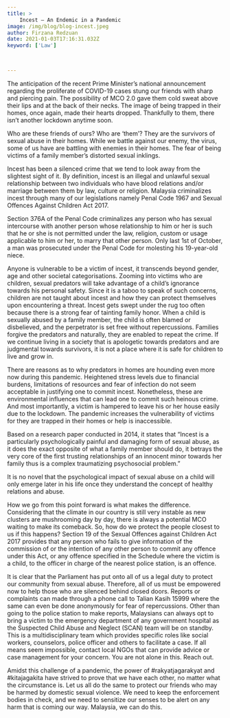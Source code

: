 ```yaml
---
title: >
    Incest – An Endemic in a Pandemic
image: /img/blog/blog-incest.jpeg
author: Firzana Redzuan
date: 2021-01-03T17:16:31.032Z
keyword: ['Law']

     

---
```


The anticipation of the recent Prime Minister’s national announcement regarding the proliferate of COVID-19 cases stung our friends with sharp and piercing pain. The possibility of MCO 2.0 gave them cold sweat above their lips and at the back of their necks. The image of being trapped in their homes, once again, made their hearts dropped. Thankfully to them, there isn’t another lockdown anytime soon.

Who are these friends of ours? Who are ‘them’? They are the survivors of sexual abuse in their homes. While we battle against our enemy, the virus, some of us have are battling with enemies in their homes. The fear of being victims of a family member’s distorted sexual inklings.

Incest has been a silenced crime that we tend to look away from the slightest sight of it. By definition, incest is an illegal and unlawful sexual relationship between two individuals who have blood relations and/or marriage between them by law, culture or religion. Malaysia criminalizes incest through many of our legislations namely Penal Code 1967 and Sexual Offences Against Children Act 2017.

Section 376A of the Penal Code criminalizes any person who has sexual intercourse with another person whose relationship to him or her is such that he or she is not permitted under the law, religion, custom or usage applicable to him or her, to marry that other person. Only last 1st of October, a man was prosecuted under the Penal Code for molesting his 19-year-old niece.

Anyone is vulnerable to be a victim of incest, it transcends beyond gender, age and other societal categorisations. Zooming into victims who are children, sexual predators will take advantage of a child’s ignorance towards his personal safety. Since it is a taboo to speak of such concerns, children are not taught about incest and how they can protect themselves upon encountering a threat. Incest gets swept under the rug too often because there is a strong fear of tainting family honor. When a child is sexually abused by a family member, the child is often blamed or disbelieved, and the perpetrator is set free without repercussions. Families forgive the predators and naturally, they are enabled to repeat the crime. If we continue living in a society that is apologetic towards predators and are judgmental towards survivors, it is not a place where it is safe for children to live and grow in.

There are reasons as to why predators in homes are hounding even more now during this pandemic. Heightened stress levels due to financial burdens, limitations of resources and fear of infection do not seem acceptable in justifying one to commit incest. Nonetheless, these are environmental influences that can lead one to commit such heinous crime. And most importantly, a victim is hampered to leave his or her house easily due to the lockdown. The pandemic increases the vulnerability of victims for they are trapped in their homes or help is inaccessible.

Based on a research paper conducted in 2014, it states that “Incest is a particularly psychologically painful and damaging form of sexual abuse, as it does the exact opposite of what a family member should do, it betrays the very core of the first trusting relationships of an innocent minor towards her family thus is a complex traumatizing psychosocial problem.”

It is no novel that the psychological impact of sexual abuse on a child will only emerge later in his life once they understand the concept of healthy relations and abuse.

How we go from this point forward is what makes the difference. Considering that the climate in our country is still very instable as new clusters are mushrooming day by day, there is always a potential MCO waiting to make its comeback. So, how do we protect the people closest to us if this happens? Section 19 of the Sexual Offences against Children Act 2017 provides that any person who fails to give information of the commission of or the intention of any other person to commit any offence under this Act, or any offence specified in the Schedule where the victim is a child, to the officer in charge of the nearest police station, is an offence.

It is clear that the Parliament has put onto all of us a legal duty to protect our community from sexual abuse. Therefore, all of us must be empowered now to help those who are silenced behind closed doors. Reports or complaints can made through a phone call to Talian Kasih 15999 where the same can even be done anonymously for fear of repercussions.  Other than going to the police station to make reports, Malaysians can always opt to bring a victim to the emergency department of any government hospital as the Suspected Child Abuse and Neglect (SCAN) team will be on standby. This is a multidisciplinary team which provides specific roles like social workers, counselors, police officer and others to facilitate a case. If all means seem impossible, contact local NGOs that can provide advice or case management for your concern. You are not alone in this. Reach out.

Amidst this challenge of a pandemic, the power of #rakyatjagarakyat and #kitajagakita have strived to prove that we have each other, no matter what the circumstance is. Let us all do the same to protect our friends who may be harmed by domestic sexual violence. We need to keep the enforcement bodies in check, and we need to sensitize our senses to be alert on any harm that is coming our way. Malaysia, we can do this.